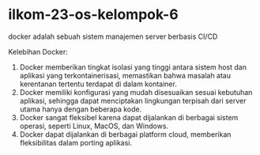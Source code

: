 # ilkom-23-os-kelompok-6
docker adalah sebuah sistem manajemen server berbasis CI/CD

Kelebihan Docker:
1. Docker memberikan tingkat isolasi yang tinggi antara sistem host dan aplikasi yang terkontainerisasi, memastikan bahwa masalah atau kerentanan tertentu terdapat di dalam kontainer.
2. Docker memiliki konfigurasi yang mudah disesuaikan sesuai kebutuhan aplikasi, sehingga dapat menciptakan lingkungan terpisah dari server utama hanya dengan beberapa kode.
3. Docker sangat fleksibel karena dapat dijalankan di berbagai sistem operasi, seperti Linux, MacOS, dan Windows.
4. Docker dapat dijalankan di berbagai platform cloud, memberikan fleksibilitas dalam porting aplikasi.